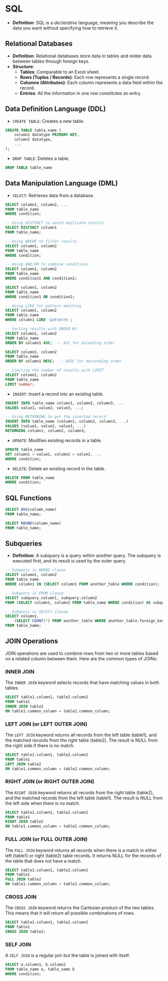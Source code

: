# SQL

- **Definition**: SQL is a *declarative* language, meaning you describe the data you want without specifying how to retrieve it.

## Relational Databases

- **Definition**: Relational databases store data in tables and *relate* data between tables through foreign keys.
- **Structure**:
  - **Tables**: Comparable to an Excel sheet.
  - **Rows (Tuples / Records)**: Each row represents a single record.
  - **Columns (Attributes)**: Each column represents a data field within the record.
  - **Entries**: All the information in one row constitutes an entry.

## Data Definition Language (DDL)

- `CREATE TABLE`: Creates a new table.

```sql
CREATE TABLE table_name (
    column1 datatype PRIMARY KEY,
    column2 datatype,
    ...
);
```

- `DROP TABLE`: Deletes a table.

```sql
DROP TABLE table_name
```

## Data Manipulation Language (DML)

- `SELECT`: Retrieves data from a database.

```sql
SELECT column1, column2, ...
FROM table_name
WHERE condition;

-- Using DISTINCT to avoid duplicate results
SELECT DISTINCT column1
FROM table_name;

-- Using WHERE to filter results
SELECT column1, column2
FROM table_name
WHERE condition;

-- Using AND/OR to combine conditions
SELECT column1, column2
FROM table_name
WHERE condition1 AND condition2;

SELECT column1, column2
FROM table_name
WHERE condition1 OR condition2;

-- Using LIKE for pattern matching
SELECT column1, column2
FROM table_name
WHERE column1 LIKE 'pattern%';

-- Sorting results with ORDER BY
SELECT column1, column2
FROM table_name
ORDER BY column1 ASC;  -- ASC for ascending order

SELECT column1, column2
FROM table_name
ORDER BY column1 DESC;  -- DESC for descending order

-- Limiting the number of results with LIMIT
SELECT column1, column2
FROM table_name
LIMIT number;
```

- `INSERT`: Insert a record into an existing table.

```sql
INSERT INTO table_name column1, column2, column3, ...
VALUES value1, value2, value3, ...;

-- Using RETURNING to get the inserted record
INSERT INTO table_name (column1, column2, column3, ...)
VALUES (value1, value2, value3, ...)
RETURNING column1, column2, column3;
```

- `UPDATE`: Modifies existing records in a table.

```sql
UPDATE table_name
SET column1 = value1, column2 = value2, ...
WHERE condition;
```

- `DELETE`: Delete an existing record in the table.

```sql
DELETE FROM table_name
WHERE condition;
```

## SQL Functions

```sql
SELECT AVG(column_name)
FROM table_name;

SELECT ROUND(column_name)
FROM table_name;
```

## Subqueries

- **Definition**: A subquery is a query within another query. The subquery is executed first, and its result is used by the outer query.

```sql
-- Subquery in WHERE clause
SELECT column1, column2
FROM table_name
WHERE column1 IN (SELECT column1 FROM another_table WHERE condition);

-- Subquery in FROM clause
SELECT subquery.column1, subquery.column2
FROM (SELECT column1, column2 FROM table_name WHERE condition) AS subquery;

-- Subquery in SELECT clause
SELECT column1,
    (SELECT COUNT(*) FROM another_table WHERE another_table.foreign_key = table_name.primary_key) AS count_alias
FROM table_name;
```

## JOIN Operations

JOIN operations are used to combine rows from two or more tables based on a related column between them. Here are the common types of JOINs:

### INNER JOIN

The `INNER JOIN` keyword selects records that have matching values in both tables.

```sql
SELECT table1.column1, table2.column2
FROM table1
INNER JOIN table2
ON table1.common_column = table2.common_column;
```

### LEFT JOIN (or LEFT OUTER JOIN)

The `LEFT JOIN` keyword returns all records from the left table (table1), and the matched records from the right table (table2). The result is NULL from the right side if there is no match.

```sql
SELECT table1.column1, table2.column2
FROM table1
LEFT JOIN table2
ON table1.common_column = table2.common_column;
```

### RIGHT JOIN (or RIGHT OUTER JOIN)

The `RIGHT JOIN` keyword returns all records from the right table (table2), and the matched records from the left table (table1). The result is NULL from the left side when there is no match.

```sql
SELECT table1.column1, table2.column2
FROM table1
RIGHT JOIN table2
ON table1.common_column = table2.common_column;
```

### FULL JOIN (or FULL OUTER JOIN)

The `FULL JOIN` keyword returns all records when there is a match in either left (table1) or right (table2) table records. It returns NULL for the records of the table that does not have a match.

```sql
SELECT table1.column1, table2.column2
FROM table1
FULL JOIN table2
ON table1.common_column = table2.common_column;
```

### CROSS JOIN

The `CROSS JOIN` keyword returns the Cartesian product of the two tables. This means that it will return all possible combinations of rows.

```sql
SELECT table1.column1, table2.column2
FROM table1
CROSS JOIN table2;
```

### SELF JOIN

A `SELF JOIN` is a regular join but the table is joined with itself.

```sql
SELECT a.column1, b.column2
FROM table_name a, table_name b
WHERE condition;
```
